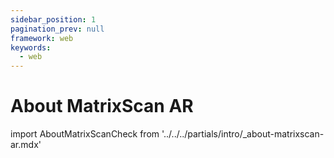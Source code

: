 ```yaml
---
sidebar_position: 1
pagination_prev: null
framework: web
keywords:
  - web
---
```


# About MatrixScan AR

import AboutMatrixScanCheck from '../../../partials/intro/_about-matrixscan-ar.mdx'

<AboutMatrixScanCheck />
